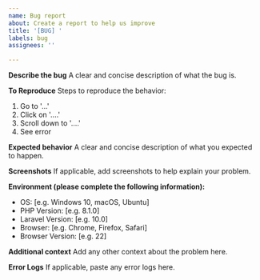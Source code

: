 ```yaml
---
name: Bug report
about: Create a report to help us improve
title: '[BUG] '
labels: bug
assignees: ''

---
```


**Describe the bug**
A clear and concise description of what the bug is.

**To Reproduce**
Steps to reproduce the behavior:
1. Go to '...'
2. Click on '....'
3. Scroll down to '....'
4. See error

**Expected behavior**
A clear and concise description of what you expected to happen.

**Screenshots**
If applicable, add screenshots to help explain your problem.

**Environment (please complete the following information):**
 - OS: [e.g. Windows 10, macOS, Ubuntu]
 - PHP Version: [e.g. 8.1.0]
 - Laravel Version: [e.g. 10.0]
 - Browser: [e.g. Chrome, Firefox, Safari]
 - Browser Version: [e.g. 22]

**Additional context**
Add any other context about the problem here.

**Error Logs**
If applicable, paste any error logs here.
